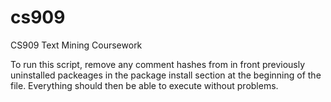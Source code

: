# cs909
CS909 Text Mining Coursework

To run this script, remove any comment hashes from in front previously uninstalled packeages in the package install section at the beginning of the file. Everything should then be able to execute without problems.
